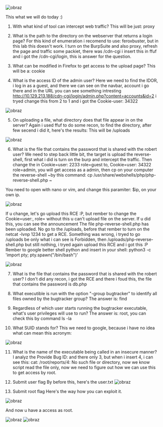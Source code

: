 ![obraz](https://github.com/Anogota/Don-t-forget-to-contemplate/assets/143951834/59839b59-15ea-429e-94e8-63090e1b6e7a)

This what we will do today :)
1. With what kind of tool can intercept web traffic? 
This will be just: proxy

2. What is the path to the directory on the webserver that returns a login page? 
For this kind of enumeration i recomend to use: feroxbuster, but in this lab this doesn't work. I turn on the BurpSuite and also proxy, refresh the page and traffic some packiet, there was /cdn-cgi i insert this in ffuf and i got the /cdn-cgi/login, this is answer for the question.

3. What can be modified in Firefox to get access to the upload page? 
This will be a: cookie 

4. What is the access ID of the admin user? 
Here we need to find the IDOR, i log in as a guest, and there we can see on the navbar, account i go there and in the URL you can see something intresting http://10.129.213.188/cdn-cgi/login/admin.php?content=accounts&id=2 i tryed change this from 2 to 1 and i got the Cookie-user: 34322

![obraz](https://github.com/Anogota/Don-t-forget-to-contemplate/assets/143951834/c8690ed3-953e-4c4b-b63c-8cbb4ba4b17c)

5. On uploading a file, what directory does that file appear in on the server? 
Again i used ffuf to do some recon, to find the directory, after few secend i did it, here's the results:
This will be /uploads

![obraz](https://github.com/Anogota/Don-t-forget-to-contemplate/assets/143951834/06067e2c-e923-4675-9630-ee955d15f16c)

6. What is the file that contains the password that is shared with the robert user? 
We need to step back little bit, the target is upload the reverse-shell, first what i did is turn on the burp and intercept the traffic. Then change the in Cookie=user: 2233 role=guest to, Cookie=user: 34322 role=admin, you will get access as a admin, then cp on your computer the reverse-shell ~by this command: cp /usr/share/webshells/php/php-reverse-shell.php ~

You need to open with nano or vim, and change this paramiter: $ip, on your own ip.

![obraz](https://github.com/Anogota/Don-t-forget-to-contemplate/assets/143951834/0e210008-ffd0-4c87-8d24-74181ad3cdb6)

If u change, let's go upload this RCE :P, but rember to change the Cookie=user:, role= without this u can't upload file on the server. If u did this, you can see the announcement  The file php-reverse-shell.php has been uploaded. 
No go to the /uploads, before that rember to turn on the netcat -lvnp 1234 to get a RCE. Something was wrong, i tryed to go /uploads be only what i can see is Forbidden, then /uploads/php-reverse-shell.php but still nothing, i tryed again upload this RCE and i got this :P
Rember to google better shell python and insert in your shell: python3 -c 'import pty; pty.spawn("/bin/bash")'

![obraz](https://github.com/Anogota/Don-t-forget-to-contemplate/assets/143951834/1b600a43-7e46-43fc-acd8-94412accdd5b)

7. What is the file that contains the password that is shared with the robert user? 
I don't did any recon, i got the RCE and there i foud this, the file that contains the password is db.php
<?php
$conn = mysqli_connect('localhost','robert','M3g4C0rpUs3r!','garage');
?>

8. What executible is run with the option "-group bugtracker" to identify all files owned by the bugtracker group? 
The answer is: find

9. Regardless of which user starts running the bugtracker executable, what's user privileges will use to run? 
The answer is: root, you can check this by command ls -la

10. What SUID stands for? 
This we need to google, because i have no idea what can mean this acronym:

![obraz](https://github.com/Anogota/Don-t-forget-to-contemplate/assets/143951834/ec4ca946-f826-44c3-a21f-2a687ab2dac1)

11. What is the name of the executable being called in an insecure manner? 
I analyz the Provide Bug ID: and there only 3, but when i insert 4, i can see this: cat: /root/reports/4: No such file or directory, now we know script read the file only, now we need to figure out how we can use this to get access by root.

12. Submit user flag 
By before this, here's the user.txt ![obraz](https://github.com/Anogota/Don-t-forget-to-contemplate/assets/143951834/ddf8e1d3-2577-40c8-9fa1-bfc4acd060a4)

13. Submit root flag
Here's the way how you can exploit it.

![obraz](https://github.com/Anogota/Don-t-forget-to-contemplate/assets/143951834/20ee9bff-d43a-42bb-92cf-e823d0eb0b7a)

And now u have a access as root.

![obraz](https://github.com/Anogota/Don-t-forget-to-contemplate/assets/143951834/20cf4eda-d02b-4088-a4a5-dc36f5848f65)
![obraz](https://github.com/Anogota/Don-t-forget-to-contemplate/assets/143951834/9b0e178d-9c91-4994-a0c0-7a5bd8620dd6)

